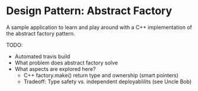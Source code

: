 # Design Pattern: Abstract Factory

A sample application to learn and play around with a C++ implementation of the abstract factory pattern.

TODO:
* Automated travis build
* What problem does abstract factory solve
* What aspects are explored here?
  * C++ factory.make() return type and ownership (smart pointers)
  * Tradeoff: Type safety vs. independent deployablilits (see Uncle Bob)
